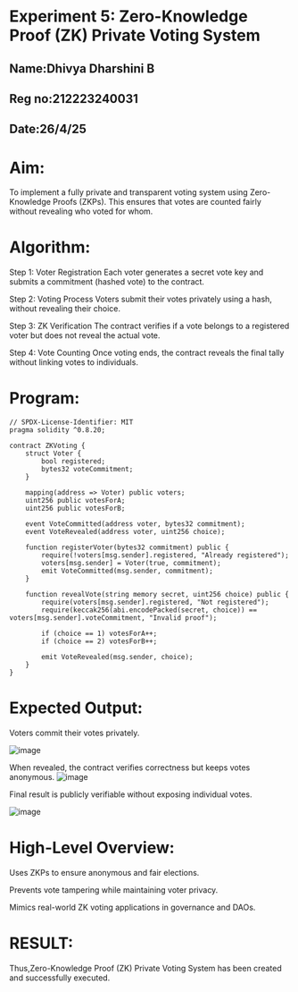 # Experiment 5: Zero-Knowledge Proof (ZK) Private Voting System
## Name:Dhivya Dharshini B
## Reg no:212223240031
## Date:26/4/25
# Aim:
To implement a fully private and transparent voting system using Zero-Knowledge Proofs (ZKPs). This ensures that votes are counted fairly without revealing who voted for whom.

# Algorithm:
Step 1:
Voter Registration
Each voter generates a secret vote key and submits a commitment (hashed vote) to the contract.


Step 2: Voting Process
Voters submit their votes privately using a hash, without revealing their choice.


Step 3: ZK Verification
The contract verifies if a vote belongs to a registered voter but does not reveal the actual vote.


Step 4: Vote Counting
Once voting ends, the contract reveals the final tally without linking votes to individuals.
# Program:
```
// SPDX-License-Identifier: MIT
pragma solidity ^0.8.20;

contract ZKVoting {
    struct Voter {
        bool registered;
        bytes32 voteCommitment;
    }

    mapping(address => Voter) public voters;
    uint256 public votesForA;
    uint256 public votesForB;

    event VoteCommitted(address voter, bytes32 commitment);
    event VoteRevealed(address voter, uint256 choice);

    function registerVoter(bytes32 commitment) public {
        require(!voters[msg.sender].registered, "Already registered");
        voters[msg.sender] = Voter(true, commitment);
        emit VoteCommitted(msg.sender, commitment);
    }

    function revealVote(string memory secret, uint256 choice) public {
        require(voters[msg.sender].registered, "Not registered");
        require(keccak256(abi.encodePacked(secret, choice)) == voters[msg.sender].voteCommitment, "Invalid proof");

        if (choice == 1) votesForA++;
        if (choice == 2) votesForB++;

        emit VoteRevealed(msg.sender, choice);
    }
}

```
# Expected Output:
Voters commit their votes privately.

![image](https://github.com/user-attachments/assets/2b2fa281-d897-495c-b24a-e5aebe044246)

When revealed, the contract verifies correctness but keeps votes anonymous.
![image](https://github.com/user-attachments/assets/284f2ba8-5778-48c7-91a4-be6602b15c10)


Final result is publicly verifiable without exposing individual votes.

![image](https://github.com/user-attachments/assets/0ccb9782-4257-4e42-b34f-c16f792a72e1)


# High-Level Overview:
Uses ZKPs to ensure anonymous and fair elections.

Prevents vote tampering while maintaining voter privacy.

Mimics real-world ZK voting applications in governance and DAOs.

# RESULT: 
Thus,Zero-Knowledge Proof (ZK) Private Voting System has been created and successfully executed.
